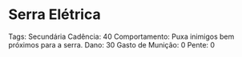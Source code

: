 # Serra Elétrica

Tags: Secundária
Cadência: 40
Comportamento: Puxa inimigos bem próximos para a serra.
Dano: 30
Gasto de Munição: 0
Pente: 0